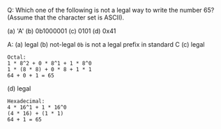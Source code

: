 Q: Which one of the following is not a legal way to write the number 65? (Assume
that the character set is ASCII).

(a) 'A'
(b) 0b1000001
(c) 0101
(d) 0x41

A:
(a) legal
(b) not-legal
`0b` is not a legal prefix in standard C
(c) legal

```
Octal:
1 * 8^2 + 0 * 8^1 + 1 * 8^0
1 * (8 * 8) + 0 * 8 + 1 * 1
64 + 0 + 1 = 65
```

(d) legal

```
Hexadecimal:
4 * 16^1 + 1 * 16^0
(4 * 16) + (1 * 1)
64 + 1 = 65
```
